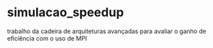 simulacao_speedup
=================

trabalho da cadeira de arquiteturas avançadas para avaliar o ganho de eficiência com o uso de MPI


